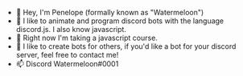 - 👋 Hey, I'm Penelope (formally known as "Watermeloon")
- 👀 I like to animate and program discord bots with the language discord.js. I also know javascript.
- 🌱 Right now I'm taking a javascript course.
- 💞️ I like to create bots for others, if you'd like a bot for your discord server, feel free to contact me! 
- 📫 Discord Watermeloon#0001

<!---
CatAndDogCode/CatAndDogCode is a ✨ special ✨ repository because its `README.md` (this file) appears on your GitHub profile.
You can click the Preview link to take a look at your changes.
--->
